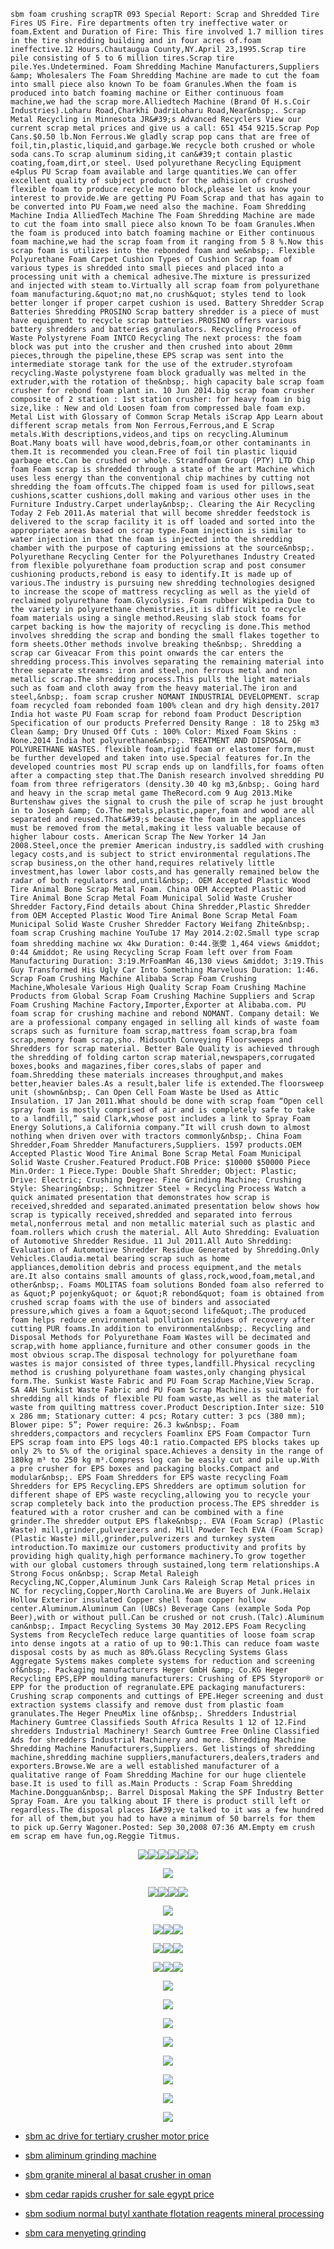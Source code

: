 
```
sbm foam crushing scrapTR 093 Special Report: Scrap and Shredded Tire Fires US Fire. Fire departments often try ineffective water or foam.Extent and Duration of Fire: This fire involved 1.7 million tires in the tire shredding building and in four acres of.foam ineffective.12 Hours.Chautaugua County,NY.April 23,1995.Scrap tire pile consisting of 5 to 6 million tires.Scrap tire pile.Yes.Undetermined. Foam Shredding Machine Manufacturers,Suppliers &amp; Wholesalers The Foam Shredding Machine are made to cut the foam into small piece also known To be foam Granules.When the foam is produced into batch foaming machine or Either continuous foam machine,we had the scrap more.Alliedtech Machine (Brand Of H.s.Coir Industries).Loharu Road,Charkhi DadriLoharu Road,Near&nbsp;. Scrap Metal Recycling in Minnesota JR&#39;s Advanced Recyclers View our current scrap metal prices and give us a call: 651 454 9215.Scrap Pop Cans.$0.50 lb.Non Ferrous.We gladly scrap pop cans that are free of foil,tin,plastic,liquid,and garbage.We recycle both crushed or whole soda cans.To scrap aluminum siding,it can&#39;t contain plastic coating,foam,dirt,or steel. Used polyurethane Recycling Equipment e4plus PU Scrap foam available and large quantities.We can offer excellent quality of subject product for the adhision of crushed flexible foam to produce recycle mono block,please let us know your interest to provide.We are getting PU Foam Scrap and that has again to be converted into PU Foam,we need also the machine. Foam Shredding Machine India AlliedTech Machine The Foam Shredding Machine are made to cut the foam into small piece also known To be foam Granules.When the foam is produced into batch foaming machine or Either continuous foam machine,we had the scrap foam from it ranging from 5 8 %.Now this scrap foam is utilizes into the rebonded foam and we&nbsp;. Flexible Polyurethane Foam Carpet Cushion Types of Cushion Scrap foam of various types is shredded into small pieces and placed into a processing unit with a chemical adhesive.The mixture is pressurized and injected with steam to.Virtually all scrap foam from polyurethane foam manufacturing.&quot;no mat,no crush&quot; styles tend to look better longer if proper carpet cushion is used. Battery Shredder Scrap Batteries Shredding PROSINO Scrap battery shredder is a piece of must have equipment to recycle scrap batteries.PROSINO offers various battery shredders and batteries granulators. Recycling Process of Waste Polystyrene Foam INTCO Recycling The next process: the foam block was put into the crusher and then crushed into about 20mm pieces,through the pipeline,these EPS scrap was sent into the intermediate storage tank for the use of the extruder.styrofoam recycling.Waste polystyrene foam block gradually was melted in the extruder,with the rotation of the&nbsp;. high capacity bale scrap foam crusher for rebond foam plant in. 10 Jun 2014.big scrap foam crusher composite of 2 station : 1st station crusher: for heavy foam in big size,like : New and old Loosen foam from compressed bale foam exp. Metal List with Glossary of Common Scrap Metals iScrap App Learn about different scrap metals from Non Ferrous,Ferrous,and E Scrap metals.With descriptions,videos,and tips on recycling.Aluminum Boat.Many boats will have wood,debris,foam,or other contaminants in them.It is recommended you clean.Free of foil tin plastic liquid garbage etc.Can be crushed or whole. Strandfoam Group (PTY) LTD Chip foam Foam scrap is shredded through a state of the art Machine which uses less energy than the conventional chip machines by cutting not shredding the foam offcuts.The chipped foam is used for pillows,seat cushions,scatter cushions,doll making and various other uses in the Furniture Industry.Carpet underlay&nbsp;. Clearing the Air Recycling Today 2 Feb 2011.As material that will become shredder feedstock is delivered to the scrap facility it is off loaded and sorted into the appropriate areas based on scrap type.Foam injection is similar to water injection in that the foam is injected into the shredding chamber with the purpose of capturing emissions at the source&nbsp;. Polyurethane Recycling Center for the Polyurethanes Industry Created from flexible polyurethane foam production scrap and post consumer cushioning products,rebond is easy to identify.It is made up of various.The industry is pursuing new shredding technologies designed to increase the scope of mattress recycling as well as the yield of reclaimed polyurethane foam.Glycolysis. Foam rubber Wikipedia Due to the variety in polyurethane chemistries,it is difficult to recycle foam materials using a single method.Reusing slab stock foams for carpet backing is how the majority of recycling is done.This method involves shredding the scrap and bonding the small flakes together to form sheets.Other methods involve breaking the&nbsp;. Shredding a scrap car Giveacar From this point onwards the car enters the shredding process.This involves separating the remaining material into three separate streams: iron and steel,non ferrous metal and non metallic scrap.The shredding process.This pulls the light materials such as foam and cloth away from the heavy material.The iron and steel,&nbsp;. foam scrap crusher NOMANT INDUSTRIAL DEVELOPMENT. scrap foam recycled foam rebonded foam 100% clean and dry high density.2017 India hot waste PU Foam scrap for rebond foam Product Description Specification of our products Preferred Density Range : 18 to 25kg m3 Clean &amp; Dry Unused Off Cuts : 100% Color: Mixed Foam Skins : None.2014 India hot polyurethane&nbsp;. TREATMENT AND DISPOSAL OF POLYURETHANE WASTES. flexible foam,rigid foam or elastomer form,must be further developed and taken into use.Special features for.In the developed countries most PU scrap ends up on landfills,for foams often after a compacting step that.The Danish research involved shredding PU foam from three refrigerators (density.30 40 kg m3,&nbsp;. Going hard and heavy in the scrap metal game TheRecord.com 9 Aug 2013.Mike Burtenshaw gives the signal to crush the pile of scrap he just brought in to Joseph &amp; Co.The metals,plastic,paper,foam and wood are all separated and reused.That&#39;s because the foam in the appliances must be removed from the metal,making it less valuable because of higher labour costs. American Scrap The New Yorker 14 Jan 2008.Steel,once the premier American industry,is saddled with crushing legacy costs,and is subject to strict environmental regulations.The scrap business,on the other hand,requires relatively little investment,has lower labor costs,and has generally remained below the radar of both regulators and,until&nbsp;. OEM Accepted Plastic Wood Tire Animal Bone Scrap Metal Foam. China OEM Accepted Plastic Wood Tire Animal Bone Scrap Metal Foam Municipal Solid Waste Crusher Shredder Factory,Find details about China Shredder,Plastic Shredder from OEM Accepted Plastic Wood Tire Animal Bone Scrap Metal Foam Municipal Solid Waste Crusher Shredder Factory Weifang Zhite&nbsp;. foam scrap Crushing machine YouTube 17 May 2014.2:02.Small type scrap foam shredding machine wx 4kw Duration: 0:44.张雯 1,464 views &middot; 0:44 &middot; Re using Recycling Scrap Foam left over from Foam Manufacturing Duration: 3:19.MrFoamMan 46,130 views &middot; 3:19.This Guy Transformed His Ugly Car Into Something Marvelous Duration: 1:46. Scrap Foam Crushing Machine Alibaba Scrap Foam Crushing Machine,Wholesale Various High Quality Scrap Foam Crushing Machine Products from Global Scrap Foam Crushing Machine Suppliers and Scrap Foam Crushing Machine Factory,Importer,Exporter at Alibaba.com. PU foam scrap for crushing machine and rebond NOMANT. Company detail: We are a professional company engaged in selling all kinds of waste foam scraps such as furniture foam scrap,mattress foam scrap,bra foam scrap,memory foam scrap,sho. Midsouth Conveying Floorsweeps and Shredders for scrap material. Better Bale Quality is achieved through the shredding of folding carton scrap material,newspapers,corrugated boxes,books and magazines,fiber cores,slabs of paper and foam.Shredding these materials increases throughput,and makes better,heavier bales.As a result,baler life is extended.The floorsweep unit (shown&nbsp;. Can Open Cell Foam Waste be Used as Attic Insulation. 17 Jan 2011.What should be done with scrap foam “Open cell spray foam is mostly comprised of air and is completely safe to take to a landfill,” said Clark,whose post includes a link to Spray Foam Energy Solutions,a California company.“It will crush down to almost nothing when driven over with tractors commonly&nbsp;. China Foam Shredder,Foam Shredder Manufacturers,Suppliers. 1597 products.OEM Accepted Plastic Wood Tire Animal Bone Scrap Metal Foam Municipal Solid Waste Crusher.Featured Product.FOB Price: $10000 $50000 Piece Min.Order: 1 Piece.Type: Double Shaft Shredder; Object: Plastic; Drive: Electric; Crushing Degree: Fine Grinding Machine; Crushing Style: Shearing&nbsp;. Schnitzer Steel » Recycling Process Watch a quick animated presentation that demonstrates how scrap is received,shredded and separated.animated presentation below shows how scrap is typically received,shredded and separated into ferrous metal,nonferrous metal and non metallic material such as plastic and foam.rollers which crush the material. All Auto Shredding: Evaluation of Automotive Shredder Residue. 11 Jul 2011.All Auto Shredding: Evaluation of Automotive Shredder Residue Generated by Shredding.Only Vehicles.Claudia.metal bearing scrap such as home appliances,demolition debris and process equipment,and the metals are.It also contains small amounts of glass,rock,wood,foam,metal,and other&nbsp;. Foams MOLITAS foam solutions Bonded foam also referred to as &quot;P pojenky&quot; or &quot;R rebond&quot; foam is obtained from crushed scrap foams with the use of binders and associated pressure,which gives a foam a &quot;second life&quot;.The produced foam helps reduce environmental pollution residues of recovery after cutting PUR foams.In addition to environmental&nbsp;. Recycling and Disposal Methods for Polyurethane Foam Wastes will be decimated and scrap,with home appliance,furniture and other consumer goods in the most obvious scrap.The disposal technology for polyurethane foam wastes is major consisted of three types,landfill.Physical recycling method is crushing polyurethane foam wastes,only changing physical form.The. Sunkist Waste Fabric and PU Foam Scrap Machine,View Scrap. SA 4AH Sunkist Waste Fabric and PU Foam Scrap Machine.is suitable for shredding all kinds of flexible PU foam waste,as well as the material waste from quilting mattress cover.Product Description.Inter size: 510 x 286 mm; Stationary cutter: 4 pcs; Rotary cutter: 3 pcs (380 mm); Blower pipe: 5”; Power require: 26.3 kw&nbsp;. Foam shredders,compactors and recyclers Foamlinx EPS Foam Compactor Turn EPS scrap foam into EPS logs 40:1 ratio.Compacted EPS blocks takes up only 2% to 5% of the original space.Achieves a density in the range of 180kg m³ to 250 kg m³.Compress log can be easily cut and pile up.With a pre crusher for EPS boxes and packaging blocks.Compact and modular&nbsp;. EPS Foam Shredders for EPS waste recycling Foam Shredders for EPS Recycling.EPS Shredders are optimum solution for different shape of EPS waste recycling,allowing you to recycle your scrap completely back into the production process.The EPS shredder is featured with a rotor crusher and can be combined with a fine grinder.The shredder output EPS flake&nbsp;. EVA (Foam Scrap) (Plastic Waste) mill,grinder,pulverizers and. Mill Powder Tech EVA (Foam Scrap) (Plastic Waste) mill,grinder,pulverizers and turnkey system introduction.To maximize our customers productivity and profits by providing high quality,high performance machinery.To grow together with our global customers through sustained,long term relationships.A Strong Focus on&nbsp;. Scrap Metal Raleigh Recycling,NC,Copper,Aluminum Junk Cars Raleigh Scrap Metal prices in NC for recycling,Copper,North Carolina.We are Buyers of Junk.Helaix Hollow Exterior insulated Copper shell foam copper hollow center.Aluminum.Aluminum Can (UBCs) Beverage Cans (example Soda Pop Beer),with or without pull.Can be crushed or not crush.(Talc).Aluminum can&nbsp;. Impact Recycling Systems 30 May 2012.EPS Foam Recycling Systems from RecycleTech reduce large quantities of loose foam scrap into dense ingots at a ratio of up to 90:1.This can reduce foam waste disposal costs by as much as 80%.Glass Recycling Systems Glass Aggregate Systems makes complete systems for reduction and screening of&nbsp;. Packaging manufacturers Heger GmbH &amp; Co.KG Heger Recycling EPS,EPP moulding manufacturers: Crushing of EPS Styropor® or EPP for the production of regranulate.EPE packaging manufacturers: Crushing scrap components and cuttings of EPE.Heger screening and dust extraction systems classify and remove dust from plastic foam granulates.The Heger PneuMix line of&nbsp;. Shredders Industrial Machinery Gumtree Classifieds South Africa Results 1 12 of 12.Find shredders Industrial Machinery! Search Gumtree Free Online Classified Ads for shredders Industrial Machinery and more. Shredding Machine Shredding Machine Manufacturers,Suppliers. Get listings of shredding machine,shredding machine suppliers,manufacturers,dealers,traders and exporters.Browse.We are a well established manufacturer of a qualitative range of Foam Shredding Machine for our huge clientele base.It is used to fill as.Main Products : Scrap Foam Shredding Machine.Dongguan&nbsp;. Barrel Disposal Making the SPF Industry Better Spray Foam. Are you talking about IF there is product still left or regardless.The disposal places I&#39;ve talked to it was a few hundred for all of them,but you had to have a minimum of 50 barrels for them to pick up.Gerry Wagoner.Posted: Sep 30,2008 07:36 AM.Empty em crush em scrap em have fun,og.Reggie Titmus. 
```

<div align="center">
  
<a rel="nofollow" href="https://m.shibang-china.com?f=github&k=sbm+foam+crushing+scrap"><img src="https://static.shibang-china.com/en/l.png"></a><img src="https://static.shibang-china.com/en/hw.png"><a rel="nofollow" href="https://m.shibang-china.com/product/?f=github&k=sbm+foam+crushing+scrap"><img src="https://static.shibang-china.com/en/p.png"></a><a rel="nofollow" href="https://m.shibang-china.com/cases/?f=github&k=sbm+foam+crushing+scrap"><img src="https://static.shibang-china.com/en/c.png"></a><a rel="nofollow" href="https://m.shibang-china.com/news/?f=github&k=sbm+foam+crushing+scrap"><img src="https://static.shibang-china.com/en/n.png"></a><a rel="nofollow" href="https://m.shibang-china.com?f=github&k=sbm+foam+crushing+scrap"><img src="https://static.shibang-china.com/en/m.png"></a>

<a rel="nofollow" href="https://m.shibang-china.com/product/?f=github&k=sbm+foam+crushing+scrap"><img src="https://static.shibang-china.com/en/b.jpg"></a>
  
<a rel="nofollow" href="https://m.shibang-china.com/solution-aggregate.html?f=github&k=sbm+foam+crushing+scrap"><img src="https://static.shibang-china.com/en/a.jpg"></a><a rel="nofollow" href="https://m.shibang-china.com/solution-mine.html?f=github&k=sbm+foam+crushing+scrap"><img src="https://static.shibang-china.com/en/m.jpg"></a><a rel="nofollow" href="https://m.shibang-china.com/solution-mill.html?f=github&k=sbm+foam+crushing+scrap"><img src="https://static.shibang-china.com/en/g.jpg"></a><a rel="nofollow" href="https://m.shibang-china.com/solution-epc.html?f=github&k=sbm+foam+crushing+scrap"><img src="https://static.shibang-china.com/en/e.jpg"></a>

<a rel="nofollow" href="https://m.shibang-china.com/product/?f=github&k=sbm+foam+crushing+scrap"><img src="https://static.shibang-china.com/en/a-p.png"></a>

<a rel="nofollow" href="https://m.shibang-china.com/product/crusher/c6x.html?f=github&k=sbm+foam+crushing+scrap"><img src="https://static.shibang-china.com/en/j.jpg"></a><a rel="nofollow" href="https://m.shibang-china.com/product/crusher/ci5x.html?f=github&k=sbm+foam+crushing+scrap"><img src="https://static.shibang-china.com/en/i.jpg"></a><a rel="nofollow" href="https://m.shibang-china.com/product/crusher/hst.html?f=github&k=sbm+foam+crushing+scrap"><img src="https://static.shibang-china.com/en/c.jpg"></a>

<a rel="nofollow" href="https://m.shibang-china.com/product/mill/mtw.html?f=github&k=sbm+foam+crushing+scrap"><img src="https://static.shibang-china.com/en/mtw.jpg"></a><a rel="nofollow" href="https://m.shibang-china.com/product/mill/scm.html?f=github&k=sbm+foam+crushing+scrap"><img src="https://static.shibang-china.com/en/scm.jpg"></a><a rel="nofollow" href="https://m.shibang-china.com/product/mill/lm.html?f=github&k=sbm+foam+crushing+scrap"><img src="https://static.shibang-china.com/en/lm.jpg"></a>

<a rel="nofollow" href="https://m.shibang-china.com/product/sand/vsi6x.html?f=github&k=sbm+foam+crushing+scrap"><img src="https://static.shibang-china.com/en/6x.jpg"></a><a rel="nofollow" href="https://m.shibang-china.com/product/sand/vu.html?f=github&k=sbm+foam+crushing+scrap"><img src="https://static.shibang-china.com/en/vu.jpg"></a><a rel="nofollow" href="https://m.shibang-china.com/product/mobile/klun.html?f=github&k=sbm+foam+crushing+scrap"><img src="https://static.shibang-china.com/en/k.jpg"></a>

<a rel="nofollow" href="https://m.shibang-china.com/cases/?f=github&k=sbm+foam+crushing+scrap"><img src="https://static.shibang-china.com/en/case.png"></a>

<a rel="nofollow" href="https://m.shibang-china.com/cases/aggregate/202.html?f=github&k=sbm+foam+crushing+scrap"><img src="https://static.shibang-china.com/en/c-1.jpg"></a>

<a rel="nofollow" href="https://m.shibang-china.com/cases/aggregate/203.html?f=github&k=sbm+foam+crushing+scrap"><img src="https://static.shibang-china.com/en/c-2.jpg"></a>

<a rel="nofollow" href="https://m.shibang-china.com/cases/mill/123.html?f=github&k=sbm+foam+crushing+scrap"><img src="https://static.shibang-china.com/en/c-3.jpg"></a>

<a rel="nofollow" href="https://m.shibang-china.com/contact_us.html?f=github&k=sbm+foam+crushing+scrap"><img src="https://static.shibang-china.com/en/contact.png"></a>

<a rel="nofollow" href="https://swt.shibang-china.com/?f=github&k=sbm+foam+crushing+scrap"><img src="https://static.shibang-china.com/en/chat.png"></a>

<a rel="nofollow" href="https://whatsapp.shibangsoft.com/WhatsApp.php?f=github&k=sbm+foam+crushing+scrap"><img src="https://static.shibang-china.com/en/whatsapp.png"></a>

<a rel="nofollow" href="https://m.shibang-china.com/?f=github&k=sbm+foam+crushing+scrap"><img src="https://static.shibang-china.com/en/website.png"></a>

</div>


* [sbm ac drive for tertiary crusher motor price](sbm%20ac%20drive%20for%20tertiary%20crusher%20motor%20price.md)

* [sbm aliminum grinding machine](sbm%20aliminum%20grinding%20machine.md)

* [sbm granite mineral al basat crusher in oman](sbm%20granite%20mineral%20al%20basat%20crusher%20in%20oman.md)

* [sbm cedar rapids crusher for sale egypt price](sbm%20cedar%20rapids%20crusher%20for%20sale%20egypt%20price.md)

* [sbm sodium normal butyl xanthate flotation reagents mineral processing](sbm%20sodium%20normal%20butyl%20xanthate%20flotation%20reagents%20mineral%20processing.md)

* [sbm cara menyeting grinding](sbm%20cara%20menyeting%20grinding.md)